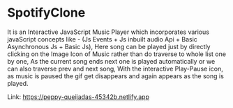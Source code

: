 # SpotifyClone
It is an Interactive JavaScript Music Player
which incorporates various javaScript concepts like - (Js Events + Js inbuilt audio Api + Basic Asynchronous Js + Basic Js),
Here song can be played just by directly clicking on the Image Icon of Music rather than do traverse to whole list one by one,
As the current song ends next one is played automatically or 
we can also traverse prev and next song, With the interactive Play-Pause icon,
as music is paused the gif get disappears and again appears as the song is played.

Link: https://peppy-queijadas-45342b.netlify.app
